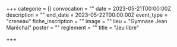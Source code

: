 +++
categorie = []
convocation = ""
date = 2023-05-21T00:00:00Z
description = ""
end_date = 2023-05-22T00:00:00Z
event_type = "creneau"
fiche_inscription = ""
image = ""
lieu = "Gymnase Jean Maréchal"
poster = ""
reglement = ""
title = "Jeu libre"

+++
        